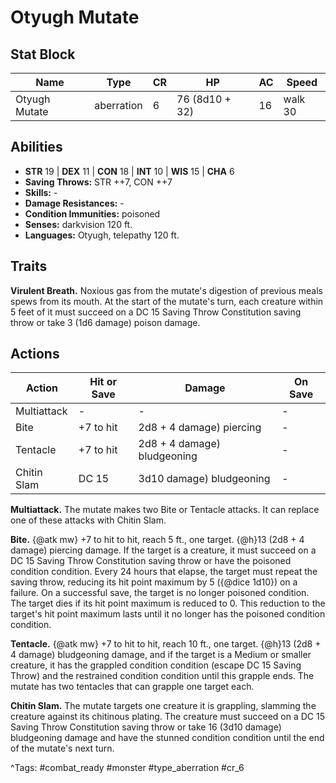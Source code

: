 # Otyugh Mutate

## Stat Block

| Name | Type | CR | HP | AC | Speed |
|------|------|----|----|----|-------|
| Otyugh Mutate | aberration | 6 | 76 (8d10 + 32) | 16 | walk 30 |

## Abilities

- **STR** 19 | **DEX** 11 | **CON** 18 | **INT** 10 | **WIS** 15 | **CHA** 6
- **Saving Throws:** STR ++7, CON ++7  
- **Skills:** -  
- **Damage Resistances:** -  
- **Condition Immunities:** poisoned  
- **Senses:** darkvision 120 ft.  
- **Languages:** Otyugh, telepathy 120 ft.

## Traits

**Virulent Breath.** Noxious gas from the mutate's digestion of previous meals spews from its mouth. At the start of the mutate's turn, each creature within 5 feet of it must succeed on a DC 15 Saving Throw Constitution saving throw or take 3 (1d6 damage) poison damage.


## Actions

| Action | Hit or Save | Damage | On Save |
|--------|--------------|--------|----------|
| Multiattack | - | - | - |
| Bite | +7 to hit | 2d8 + 4 damage) piercing | - |
| Tentacle | +7 to hit | 2d8 + 4 damage) bludgeoning | - |
| Chitin Slam | DC 15 | 3d10 damage) bludgeoning | - |

**Multiattack.** The mutate makes two Bite or Tentacle attacks. It can replace one of these attacks with Chitin Slam.

**Bite.** {@atk mw} +7 to hit to hit, reach 5 ft., one target. {@h}13 (2d8 + 4 damage) piercing damage. If the target is a creature, it must succeed on a DC 15 Saving Throw Constitution saving throw or have the poisoned condition condition. Every 24 hours that elapse, the target must repeat the saving throw, reducing its hit point maximum by 5 ({@dice 1d10}) on a failure. On a successful save, the target is no longer poisoned condition. The target dies if its hit point maximum is reduced to 0. This reduction to the target's hit point maximum lasts until it no longer has the poisoned condition condition.

**Tentacle.** {@atk mw} +7 to hit to hit, reach 10 ft., one target. {@h}13 (2d8 + 4 damage) bludgeoning damage, and if the target is a Medium or smaller creature, it has the grappled condition condition (escape DC 15 Saving Throw) and the restrained condition condition until this grapple ends. The mutate has two tentacles that can grapple one target each.

**Chitin Slam.** The mutate targets one creature it is grappling, slamming the creature against its chitinous plating. The creature must succeed on a DC 15 Saving Throw Constitution saving throw or take 16 (3d10 damage) bludgeoning damage and have the stunned condition condition until the end of the mutate's next turn.


^Tags: #combat_ready #monster #type_aberration #cr_6